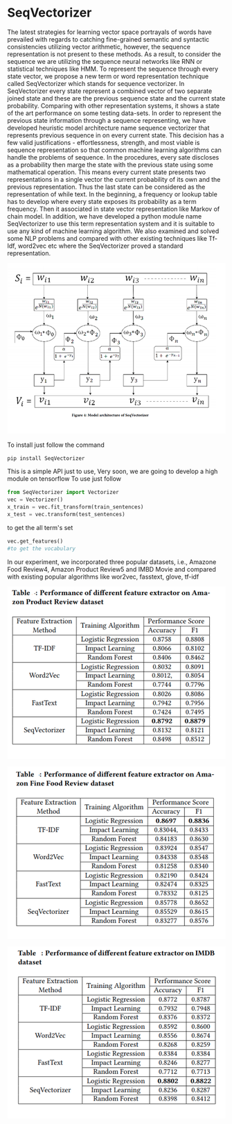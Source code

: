 # SeqVectorizer
The latest strategies for learning vector space portrayals of words have prevailed with regards to catching fine-grained semantic and syntactic consistencies utilizing vector arithmetic, however, the sequence representation is not present to these methods. As a result, to consider the sequence we are utilizing the sequence neural networks like RNN or statistical techniques like HMM. To represent the sequence through every state vector, we propose a new term or word representation technique called SeqVectorizer which stands for sequence vectorizer. In SeqVectorizer every state represent a combined vector of two separate joined state and these are the previous sequence state and the current state probability. Comparing with other representation systems, it shows a state of the art performance on some testing data-sets.
In order to represent the previous state information through a sequence representing, we have developed heuristic model architecture name sequence vectorizer that represents previous sequence in on every current state. This decision has a few valid justifications - effortlessness, strength, and most viable is sequence representation so that common machine learning algorithms can handle the problems of sequence. 
In the procedures, every sate discloses as a probability then marge the state with the previous state using some mathematical operation. This means every current state presents two representations in a single vector the current probability of its own and the previous representation. Thus the last state can be considered as the representation of while text. In the beginning, a frequency or lookup table has to develop where every state exposes its probability as a term frequency. Then it associated in state vector representation like Markov of chain model. 
In addition, we have developed a python module name SeqVectorizer to use this term representation system and it is suitable to use any kind of machine learning algorithm. We also examined and solved some NLP problems and compared with other existing techniques like Tf-Idf, word2vec etc where the SeqVectorizer proved a standard representation.

![Alt text](https://github.com/Kowsher/SeqVectorizer/blob/main/seq.png?raw=true "Title")

To install just follow the command

```python
pip install SeqVectorizer
```

This is a simple API just to use, Very soon, we are going to develop a high module on tensorflow 
To use just follow


```python
from SeqVectorizer import Vectorizer
vec = Vectorizer()
x_train = vec.fit_transform(train_sentences)
x_test = vec.transform(test_sentences)
```

to get the all term's set

```python
vec.get_features()
#to get the vocabulary
```

In our experiment, we incorporated three popular datasets, i.e., Amazone Food Review4, Amazon Product Review5 and IMBD Movie and compared with existing popular algorithms like wor2vec, fasstext, glove, tf-idf

![Alt text](https://github.com/Kowsher/SeqVectorizer/blob/main/amazon.png?raw=true "Title")

![Alt text](https://github.com/Kowsher/SeqVectorizer/blob/main/amazon6.png?raw=true "Title")

![Alt text](https://github.com/Kowsher/SeqVectorizer/blob/main/imdb.png?raw=true "Title")


